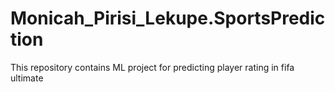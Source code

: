 # Monicah_Pirisi_Lekupe.SportsPrediction
This repository contains ML project for predicting player rating in fifa ultimate
